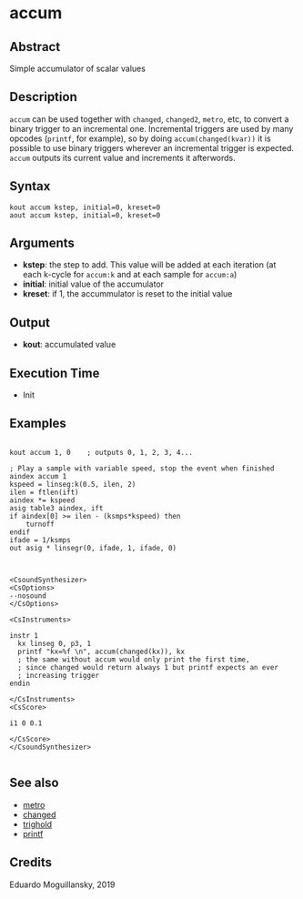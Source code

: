 # accum

## Abstract

Simple accumulator of scalar values


## Description

`accum` can be used together with `changed`, `changed2`, `metro`, etc, 
to convert a binary trigger to an incremental one. Incremental triggers
are used by many opcodes (`printf`, for example), so by doing `accum(changed(kvar))`
it is possible to use binary triggers wherever an incremental trigger is expected.
`accum` outputs its current value and increments it afterwords. 

## Syntax


```csound
kout accum kstep, initial=0, kreset=0
aout accum kstep, initial=0, kreset=0

```
    
## Arguments

* **kstep**: the step to add. This value will be added at each iteration (at each k-cycle 
    for `accum:k` and at each sample for `accum:a`)
* **initial**: initial value of the accumulator
* **kreset**: if 1, the accummulator is reset to the initial value

## Output

* **kout**: accumulated value

## Execution Time

* Init 

## Examples


```csound

kout accum 1, 0    ; outputs 0, 1, 2, 3, 4...

; Play a sample with variable speed, stop the event when finished
aindex accum 1
kspeed = linseg:k(0.5, ilen, 2)
ilen = ftlen(ift)
aindex *= kspeed
asig table3 aindex, ift
if aindex[0] >= ilen - (ksmps*kspeed) then
    turnoff
endif
ifade = 1/ksmps
out asig * linsegr(0, ifade, 1, ifade, 0)

```

```csound


<CsoundSynthesizer>
<CsOptions>
--nosound
</CsOptions>

<CsInstruments>

instr 1
  kx linseg 0, p3, 1
  printf "kx=%f \n", accum(changed(kx)), kx
  ; the same without accum would only print the first time,
  ; since changed would return always 1 but printf expects an ever
  ; increasing trigger
endin

</CsInstruments>
<CsScore>

i1 0 0.1

</CsScore>
</CsoundSynthesizer>


```


## See also

* [metro](http://www.csound.com/docs/manual/html/metro.html)
* [changed](http://www.csound.com/docs/manual/html/changed.html)
* [trighold](http://www.csound.com/docs/manual/html/trighold.html)
* [printf](http://www.csound.com/docs/manual/html/printf.html)

## Credits

Eduardo Moguillansky, 2019
